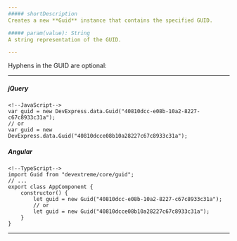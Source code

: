 ```yaml
---
##### shortDescription
Creates a new **Guid** instance that contains the specified GUID.

##### param(value): String
A string representation of the GUID.

---
```

Hyphens in the GUID are optional:

---
##### jQuery

    <!--JavaScript-->
    var guid = new DevExpress.data.Guid("40810dcc-e08b-10a2-8227-c67c8933c31a");
    // or
    var guid = new DevExpress.data.Guid("40810dcce08b10a28227c67c8933c31a");

##### Angular

    <!--TypeScript-->
    import Guid from "devextreme/core/guid";
    // ...
    export class AppComponent {
        constructor() {
            let guid = new Guid("40810dcc-e08b-10a2-8227-c67c8933c31a");
            // or
            let guid = new Guid("40810dcce08b10a28227c67c8933c31a");
        }
    }

---